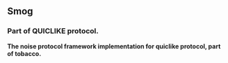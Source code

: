 ## Smog

### Part of QUICLIKE protocol.

**The noise protocol framework implementation for quiclike protocol, part of tobacco.**